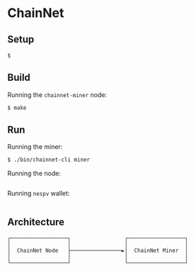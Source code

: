 # ChainNet
## Setup
```bash
$ 
```

## Build
Running the `chainnet-miner` node:
```bash
$ make
```

## Run
Running the miner:
```bash
$ ./bin/chainnet-cli miner 
```

Running the node:
```bash

```

Running `nespv` wallet:
```bash

```

## Architecture
```ascii
┌──────────────────┐                 ┌──────────────────┐
│                  │                 │                  │
│  ChainNet Node   ├────────────────►│  ChainNet Miner  │
│                  │                 │                  │
└──────────────────┘                 └──────────────────┘
```